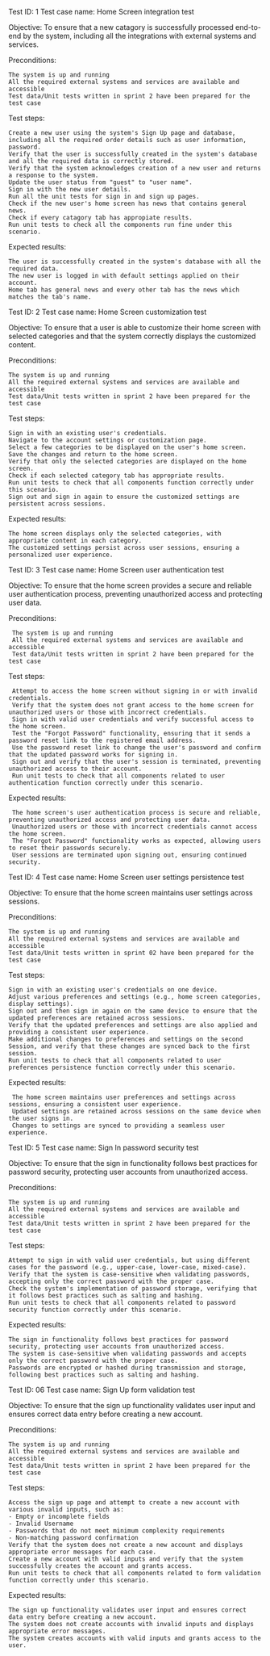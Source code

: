 Test ID: 1
Test case name: Home Screen integration test

Objective: To ensure that a new catagory is successfully processed end-to-end by the system, including all the integrations with external systems and services.

Preconditions:

    The system is up and running
    All the required external systems and services are available and accessible
    Test data/Unit tests written in sprint 2 have been prepared for the test case

Test steps:

    Create a new user using the system's Sign Up page and database, including all the required order details such as user information, password.
    Verify that the user is successfully created in the system's database and all the required data is correctly stored.
    Verify that the system acknowledges creation of a new user and returns a response to the system.
    Update the user status from "guest" to "user name".
    Sign in with the new user details.
    Run all the unit tests for sign in and sign up pages.
    Check if the new user's home screen has news that contains general news.
    Check if every catagory tab has appropiate results.
    Run unit tests to check all the components run fine under this scenario.

Expected results:

    The user is successfully created in the system's database with all the required data.
    The new user is logged in with default settings applied on their account.
    Home tab has general news and every other tab has the news which matches the tab's name.
    
    
    
Test ID: 2
Test case name: Home Screen customization test

Objective: To ensure that a user is able to customize their home screen with selected categories and that the system correctly displays the customized content.

Preconditions:

    The system is up and running
    All the required external systems and services are available and accessible
    Test data/Unit tests written in sprint 2 have been prepared for the test case

Test steps:

    Sign in with an existing user's credentials.
    Navigate to the account settings or customization page.
    Select a few categories to be displayed on the user's home screen.
    Save the changes and return to the home screen.
    Verify that only the selected categories are displayed on the home screen.
    Check if each selected category tab has appropriate results.
    Run unit tests to check that all components function correctly under this scenario.
    Sign out and sign in again to ensure the customized settings are persistent across sessions.

Expected results:

    The home screen displays only the selected categories, with appropriate content in each category.
    The customized settings persist across user sessions, ensuring a personalized user experience.
    
    
    
    
 Test ID: 3
 Test case name: Home Screen user authentication test
 
Objective: To ensure that the home screen provides a secure and reliable user authentication process, preventing unauthorized access and protecting user data.

Preconditions:

     The system is up and running
     All the required external systems and services are available and accessible
     Test data/Unit tests written in sprint 2 have been prepared for the test case

Test steps:

     Attempt to access the home screen without signing in or with invalid credentials. 
     Verify that the system does not grant access to the home screen for unauthorized users or those with incorrect credentials. 
     Sign in with valid user credentials and verify successful access to the home screen.
     Test the "Forgot Password" functionality, ensuring that it sends a password reset link to the registered email address.
     Use the password reset link to change the user's password and confirm that the updated password works for signing in. 
     Sign out and verify that the user's session is terminated, preventing unauthorized access to their account.
     Run unit tests to check that all components related to user authentication function correctly under this scenario.

Expected results:

     The home screen's user authentication process is secure and reliable, preventing unauthorized access and protecting user data.
     Unauthorized users or those with incorrect credentials cannot access the home screen. 
     The "Forgot Password" functionality works as expected, allowing users to reset their passwords securely.
     User sessions are terminated upon signing out, ensuring continued security.

Test ID: 4
Test case name: Home Screen user settings persistence test

Objective: 
To ensure that the home screen maintains user settings across sessions.

Preconditions:

    The system is up and running
    All the required external systems and services are available and accessible
    Test data/Unit tests written in sprint 02 have been prepared for the test case

Test steps:

    Sign in with an existing user's credentials on one device.
    Adjust various preferences and settings (e.g., home screen categories, display settings). 
    Sign out and then sign in again on the same device to ensure that the updated preferences are retained across sessions.
    Verify that the updated preferences and settings are also applied and providing a consistent user experience.
    Make additional changes to preferences and settings on the second Session, and verify that these changes are synced back to the first session.
    Run unit tests to check that all components related to user preferences persistence function correctly under this scenario.


Expected results:

     The home screen maintains user preferences and settings across sessions, ensuring a consistent user experience.
     Updated settings are retained across sessions on the same device when the user signs in.
     Changes to settings are synced to providing a seamless user experience.


Test ID: 5
Test case name: Sign In password security test

Objective: 
To ensure that the sign in functionality follows best practices for password security, protecting user accounts from unauthorized access.

Preconditions:

    The system is up and running
    All the required external systems and services are available and accessible
    Test data/Unit tests written in sprint 2 have been prepared for the test case

Test steps:

    Attempt to sign in with valid user credentials, but using different cases for the password (e.g., upper-case, lower-case, mixed-case).
    Verify that the system is case-sensitive when validating passwords, accepting only the correct password with the proper case.
    Check the system's implementation of password storage, verifying that it follows best practices such as salting and hashing.
    Run unit tests to check that all components related to password security function correctly under this scenario.

Expected results:

    The sign in functionality follows best practices for password security, protecting user accounts from unauthorized access.
    The system is case-sensitive when validating passwords and accepts only the correct password with the proper case.
    Passwords are encrypted or hashed during transmission and storage, following best practices such as salting and hashing.



Test ID: 06
Test case name: Sign Up form validation test


Objective: To ensure that the sign up functionality validates user input and ensures correct data entry before creating a new account.


Preconditions:

    The system is up and running
    All the required external systems and services are available and accessible
    Test data/Unit tests written in sprint 2 have been prepared for the test case


Test steps:

    Access the sign up page and attempt to create a new account with various invalid inputs, such as:
    - Empty or incomplete fields
    - Invalid Username
    - Passwords that do not meet minimum complexity requirements
    - Non-matching password confirmation
    Verify that the system does not create a new account and displays appropriate error messages for each case.
    Create a new account with valid inputs and verify that the system successfully creates the account and grants access.
    Run unit tests to check that all components related to form validation function correctly under this scenario.


Expected results:

    The sign up functionality validates user input and ensures correct data entry before creating a new account.
    The system does not create accounts with invalid inputs and displays appropriate error messages.
    The system creates accounts with valid inputs and grants access to the user.

